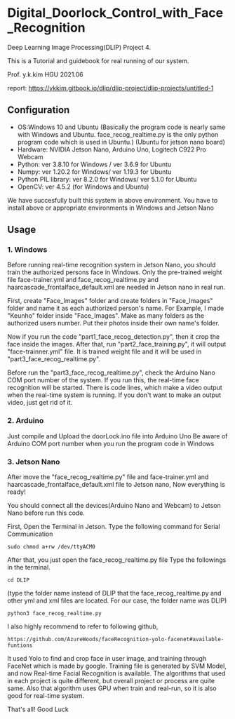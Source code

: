 # Digital_Doorlock_Control_with_Face_Recognition
Deep Learning Image Processing(DLIP) Project 4.

This is a Tutorial and guidebook for real running of our system.

Prof. y.k.kim 
HGU
2021.06

report: https://ykkim.gitbook.io/dlip/dlip-project/dlip-projects/untitled-1

## Configuration
+ OS:Windows 10 and Ubuntu 
(Basically the program code is nearly same with Windows and Ubuntu. face_recog_realtime.py is the only python program code which is used in Ubuntu.)
(Ubuntu for jetson nano board)
+ Hardware: NVIDIA Jetson Nano, Arduino Uno, Logitech C922 Pro Webcam
+ Python: ver 3.8.10 for Windows / ver 3.6.9 for Ubuntu
+ Numpy: ver 1.20.2 for Windows/ ver 1.19.3 for Ubuntu
+ Python PIL library: ver 8.2.0 for Windows/ ver 5.1.0 for Ubuntu
+ OpenCV: ver 4.5.2 (for Windows and Ubuntu)

We have succesfully built this system in above environment. You have to install above or appropriate environments in Windows and Jetson Nano

## Usage

### 1. Windows
Before running real-time recognition system in Jetson Nano, you should train the authorized persons face in Windows.
Only the pre-trained weight file face-trainer.yml and face_recog_realtime.py and haarcascade_frontalface_default.xml are needed in Jetson nano in real run.

First, create "Face_Images" folder and create folders in "Face_Images" folder and name it as each authorized person's name. 
For Example, I made "Keunho" folder inside "Face_Images". Make as many folders as the authorized users number.
Put their photos inside their own name's folder.  

Now if you run the code "part1_face_recog_detection.py", then it crop the face inside the images.
After that, run "part2_face_training.py", it will output "face-trainner.yml" file. It is trained weight file and it will be used in
"part3_face_recog_realtime.py".

Before run the "part3_face_recog_realtime.py", check the Arduino Nano COM port number of the system.
If you run this, the real-time face recognition will be started. 
There is code lines, which make a video output when the real-time system is running. If you don't want to make an output video, just get rid of it.


### 2. Arduino
Just compile and Upload the doorLock.ino file into Arduino Uno
Be aware of Arduino COM port number when you run the program code in Windows

### 3. Jetson Nano 
After move the "face_recog_realtime.py" file and face-trainer.yml and haarcascade_frontalface_default.xml file to Jetson nano,
Now everything is ready!

You should connect all the devices(Arduino Nano and Webcam) to Jetson Nano before run this code.

First, Open the Terminal in Jetson. Type the following command for Serial Communication



    sudo chmod a+rw /dev/ttyACM0
    
    
    
After that, you just open the face_recog_realtime.py file
Type the followings in the terminal.



    cd DLIP
    
    
    
(type the folder name instead of DLIP that the face_recog_realtime.py and other yml and xml files are located. For our case, the folder name was DLIP)



    python3 face_recog_realtime.py 
    
I also highly recommend to refer to following github,



    https://github.com/AzureWoods/faceRecognition-yolo-facenet#available-funtions




It used Yolo to find and crop face in user image, and training through FaceNet which is made by google.
Training file is generated by SVM Model, and now Real-time Facial Recognition is available.
The algorithms that used in each project is quite different, but overall project or process are quite same.
Also that algorithm uses GPU when train and real-run, so it is also good for real-time system.

    
That's all! 
Good Luck
